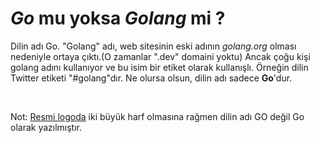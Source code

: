 # *Go* mu yoksa *Golang* mi ?

Dilin adı Go. 
"Golang" adı, web sitesinin eski adının *golang.org* olması nedeniyle ortaya çıktı.(O zamanlar ".dev" domaini yoktu)
Ancak çoğu kişi golang adını kullanıyor ve bu isim bir etiket olarak kullanışlı.
Örneğin dilin Twitter etiketi "#golang"dır.
Ne olursa olsun, dilin adı sadece <b>Go</b>'dur.

<br>

Not: [Resmi logoda](https://go.dev/blog/go-brand) iki büyük harf olmasına rağmen dilin adı GO değil Go olarak yazılmıştır.
